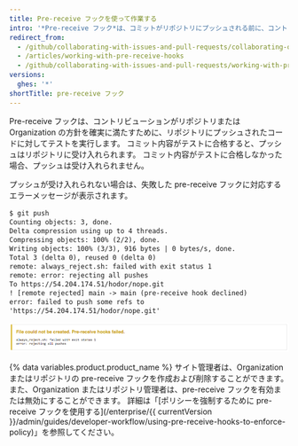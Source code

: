 ```yaml
---
title: Pre-receive フックを使って作業する
intro: '*Pre-receive フック*は、コミットがリポジトリにプッシュされる前に、コントリビューションに対するルールを強制します。'
redirect_from:
  - /github/collaborating-with-issues-and-pull-requests/collaborating-on-repositories-with-code-quality-features/working-with-pre-receive-hooks
  - /articles/working-with-pre-receive-hooks
  - /github/collaborating-with-issues-and-pull-requests/working-with-pre-receive-hooks
versions:
  ghes: '*'
shortTitle: pre-receive フック
---
```


Pre-receive フックは、コントリビューションがリポジトリまたは Organization の方針を確実に満たすために、リポジトリにプッシュされたコードに対してテストを実行します。 コミット内容がテストに合格すると、プッシュはリポジトリに受け入れられます。 コミット内容がテストに合格しなかった場合、プッシュは受け入れられません。

プッシュが受け入れられない場合は、失敗した pre-receive フックに対応するエラーメッセージが表示されます。

```shell
$ git push
Counting objects: 3, done.
Delta compression using up to 4 threads.
Compressing objects: 100% (2/2), done.
Writing objects: 100% (3/3), 916 bytes | 0 bytes/s, done.
Total 3 (delta 0), reused 0 (delta 0)
remote: always_reject.sh: failed with exit status 1
remote: error: rejecting all pushes
To https://54.204.174.51/hodor/nope.git
! [remote rejected] main -> main (pre-receive hook declined)
error: failed to push some refs to 'https://54.204.174.51/hodor/nope.git'
```

![失敗した pre-receive フックのエラーメッセージ](/assets/images/help/pull_requests/pre-receive-hook-failed-error.png)

{% data variables.product.product_name %} サイト管理者は、Organization またはリポジトリの pre-receive フックを作成および削除することができます。また、Organization またはリポジトリ管理者は、pre-receive フックを有効または無効にすることができます。 詳細は「[ポリシーを強制するために pre-receive フックを使用する](/enterprise/{{ currentVersion }}/admin/guides/developer-workflow/using-pre-receive-hooks-to-enforce-policy)」を参照してください。
